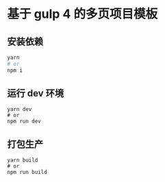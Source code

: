 # 基于 gulp 4 的多页项目模板

## 安装依赖

```bash
yarn
# or
npm i
```

## 运行 dev 环境

```
yarn dev
# or
npm run dev
```

## 打包生产

```
yarn build
# or
npm run build
```
